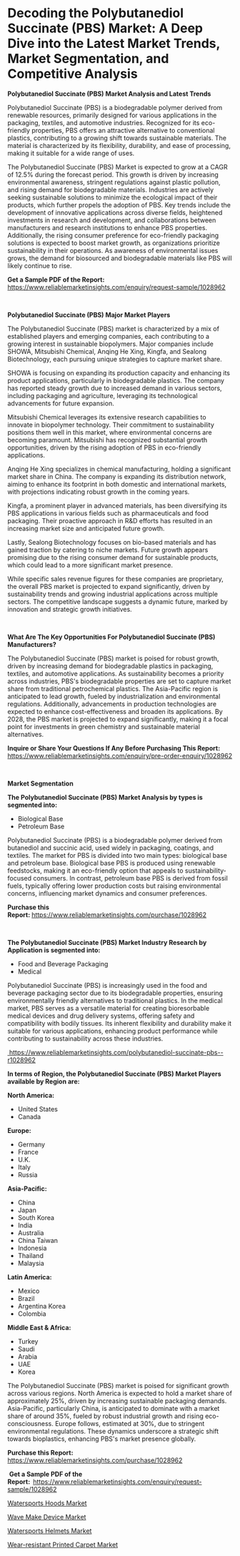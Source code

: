 <p><h1>Decoding the Polybutanediol Succinate (PBS) Market: A Deep Dive into the Latest Market Trends, Market Segmentation, and Competitive Analysis</h1></p><p><strong>Polybutanediol Succinate (PBS) Market Analysis and Latest Trends</strong></p>
<p><p>Polybutanediol Succinate (PBS) is a biodegradable polymer derived from renewable resources, primarily designed for various applications in the packaging, textiles, and automotive industries. Recognized for its eco-friendly properties, PBS offers an attractive alternative to conventional plastics, contributing to a growing shift towards sustainable materials. The material is characterized by its flexibility, durability, and ease of processing, making it suitable for a wide range of uses.</p><p>The Polybutanediol Succinate (PBS) Market is expected to grow at a CAGR of 12.5% during the forecast period. This growth is driven by increasing environmental awareness, stringent regulations against plastic pollution, and rising demand for biodegradable materials. Industries are actively seeking sustainable solutions to minimize the ecological impact of their products, which further propels the adoption of PBS. Key trends include the development of innovative applications across diverse fields, heightened investments in research and development, and collaborations between manufacturers and research institutions to enhance PBS properties. Additionally, the rising consumer preference for eco-friendly packaging solutions is expected to boost market growth, as organizations prioritize sustainability in their operations. As awareness of environmental issues grows, the demand for biosourced and biodegradable materials like PBS will likely continue to rise.</p></p>
<p><strong>Get a Sample PDF of the Report:&nbsp;</strong> <a href="https://www.reliablemarketinsights.com/enquiry/request-sample/1028962?utm_campaign=1894&utm_medium=2&utm_source=Github&utm_content=ia&utm_term=21032025&utm_id=polybutanediol-succinate-pbs">https://www.reliablemarketinsights.com/enquiry/request-sample/1028962</a></p>
<p>&nbsp;</p>
<p><strong>Polybutanediol Succinate (PBS) Major Market Players</strong></p>
<p><p>The Polybutanediol Succinate (PBS) market is characterized by a mix of established players and emerging companies, each contributing to a growing interest in sustainable biopolymers. Major companies include SHOWA, Mitsubishi Chemical, Anqing He Xing, Kingfa, and Sealong Biotechnology, each pursuing unique strategies to capture market share.</p><p>SHOWA is focusing on expanding its production capacity and enhancing its product applications, particularly in biodegradable plastics. The company has reported steady growth due to increased demand in various sectors, including packaging and agriculture, leveraging its technological advancements for future expansion.</p><p>Mitsubishi Chemical leverages its extensive research capabilities to innovate in biopolymer technology. Their commitment to sustainability positions them well in this market, where environmental concerns are becoming paramount. Mitsubishi has recognized substantial growth opportunities, driven by the rising adoption of PBS in eco-friendly applications.</p><p>Anqing He Xing specializes in chemical manufacturing, holding a significant market share in China. The company is expanding its distribution network, aiming to enhance its footprint in both domestic and international markets, with projections indicating robust growth in the coming years.</p><p>Kingfa, a prominent player in advanced materials, has been diversifying its PBS applications in various fields such as pharmaceuticals and food packaging. Their proactive approach in R&D efforts has resulted in an increasing market size and anticipated future growth.</p><p>Lastly, Sealong Biotechnology focuses on bio-based materials and has gained traction by catering to niche markets. Future growth appears promising due to the rising consumer demand for sustainable products, which could lead to a more significant market presence.</p><p>While specific sales revenue figures for these companies are proprietary, the overall PBS market is projected to expand significantly, driven by sustainability trends and growing industrial applications across multiple sectors. The competitive landscape suggests a dynamic future, marked by innovation and strategic growth initiatives.</p></p>
<p>&nbsp;</p>
<p><strong>What Are The Key Opportunities For Polybutanediol Succinate (PBS) Manufacturers?</strong></p>
<p><p>The Polybutanediol Succinate (PBS) market is poised for robust growth, driven by increasing demand for biodegradable plastics in packaging, textiles, and automotive applications. As sustainability becomes a priority across industries, PBS's biodegradable properties are set to capture market share from traditional petrochemical plastics. The Asia-Pacific region is anticipated to lead growth, fueled by industrialization and environmental regulations. Additionally, advancements in production technologies are expected to enhance cost-effectiveness and broaden its applications. By 2028, the PBS market is projected to expand significantly, making it a focal point for investments in green chemistry and sustainable material alternatives.</p></p>
<p><strong>Inquire or Share Your Questions If Any Before Purchasing This Report:</strong> <a href="https://www.reliablemarketinsights.com/enquiry/pre-order-enquiry/1028962?utm_campaign=1894&utm_medium=2&utm_source=Github&utm_content=ia&utm_term=21032025&utm_id=polybutanediol-succinate-pbs">https://www.reliablemarketinsights.com/enquiry/pre-order-enquiry/1028962</a></p>
<p>&nbsp;</p>
<p><strong>Market Segmentation</strong></p>
<p><strong>The Polybutanediol Succinate (PBS) Market Analysis by types is segmented into:</strong></p>
<p><ul><li>Biological Base</li><li>Petroleum Base</li></ul></p>
<p><p>Polybutanediol Succinate (PBS) is a biodegradable polymer derived from butanediol and succinic acid, used widely in packaging, coatings, and textiles. The market for PBS is divided into two main types: biological base and petroleum base. Biological base PBS is produced using renewable feedstocks, making it an eco-friendly option that appeals to sustainability-focused consumers. In contrast, petroleum base PBS is derived from fossil fuels, typically offering lower production costs but raising environmental concerns, influencing market dynamics and consumer preferences.</p></p>
<p><strong>Purchase this Report:&nbsp;</strong><a href="https://www.reliablemarketinsights.com/purchase/1028962?utm_campaign=1894&utm_medium=2&utm_source=Github&utm_content=ia&utm_term=21032025&utm_id=polybutanediol-succinate-pbs">https://www.reliablemarketinsights.com/purchase/1028962</a></p>
<p>&nbsp;</p>
<p><strong>The Polybutanediol Succinate (PBS) Market Industry Research by Application is segmented into:</strong></p>
<p><ul><li>Food and Beverage Packaging</li><li>Medical</li></ul></p>
<p><p>Polybutanediol Succinate (PBS) is increasingly used in the food and beverage packaging sector due to its biodegradable properties, ensuring environmentally friendly alternatives to traditional plastics. In the medical market, PBS serves as a versatile material for creating bioresorbable medical devices and drug delivery systems, offering safety and compatibility with bodily tissues. Its inherent flexibility and durability make it suitable for various applications, enhancing product performance while contributing to sustainability across these industries.</p></p>
<p><a href="https://www.reliablemarketinsights.com/polybutanediol-succinate-pbs--r1028962?utm_campaign=1894&utm_medium=2&utm_source=Github&utm_content=ia&utm_term=21032025&utm_id=polybutanediol-succinate-pbs">&nbsp;https://www.reliablemarketinsights.com/polybutanediol-succinate-pbs--r1028962</a></p>
<p><strong>In terms of Region, the Polybutanediol Succinate (PBS) Market Players available by Region are:</strong></p>
<p>
    <p> <strong> North America: </strong>
        <ul>
            <li>United States</li>
            <li>Canada</li>
        </ul>
        </p> 
    <p> <strong> Europe: </strong>
        <ul>
            <li>Germany</li>
            <li>France</li>
            <li>U.K.</li>
            <li>Italy</li>
            <li>Russia</li>
        </ul>
        </p> 
    <p> <strong> Asia-Pacific: </strong>
        <ul>
            <li>China</li>
            <li>Japan</li>
            <li>South Korea</li>
            <li>India</li>
            <li>Australia</li>
            <li>China Taiwan</li>
            <li>Indonesia</li>
            <li>Thailand</li>
            <li>Malaysia</li>
        </ul>
        </p> 
    <p> <strong> Latin America: </strong>
        <ul>
            <li>Mexico</li>
            <li>Brazil</li>
            <li>Argentina Korea</li>
            <li>Colombia</li>
        </ul>
        </p> 
    <p> <strong> Middle East & Africa: </strong>
        <ul>
            <li>Turkey</li>
            <li>Saudi</li>
            <li>Arabia</li>
            <li>UAE</li>
            <li>Korea</li>
        </ul>
    </p>
    </p>
<p><p>The Polybutanediol Succinate (PBS) market is poised for significant growth across various regions. North America is expected to hold a market share of approximately 25%, driven by increasing sustainable packaging demands. Asia-Pacific, particularly China, is anticipated to dominate with a market share of around 35%, fueled by robust industrial growth and rising eco-consciousness. Europe follows, estimated at 30%, due to stringent environmental regulations. These dynamics underscore a strategic shift towards bioplastics, enhancing PBS's market presence globally.</p></p>
<p><strong>Purchase this Report: </strong><a href="https://www.reliablemarketinsights.com/purchase/1028962?utm_campaign=1894&utm_medium=2&utm_source=Github&utm_content=ia&utm_term=21032025&utm_id=polybutanediol-succinate-pbs">https://www.reliablemarketinsights.com/purchase/1028962</a></p>
<p>&nbsp;<strong>Get a Sample PDF of the Report:&nbsp;&nbsp;</strong><a href="https://www.reliablemarketinsights.com/enquiry/request-sample/1028962?utm_campaign=1894&utm_medium=2&utm_source=Github&utm_content=ia&utm_term=21032025&utm_id=polybutanediol-succinate-pbs">https://www.reliablemarketinsights.com/enquiry/request-sample/1028962</a></p>
<p><strong></strong></p>
<p><p><a href="https://github.com/danikabiele541/Market-Research-Report-List-1/blob/main/watersports-hoods-market.md?utm_campaign=1894&utm_medium=2&utm_source=Github&utm_content=ia&utm_term=21032025&utm_id=polybutanediol-succinate-pbs">Watersports Hoods Market</a></p><p><a href="https://github.com/organophelia8282/Market-Research-Report-List-1/blob/main/wave-make-device-market.md?utm_campaign=1894&utm_medium=2&utm_source=Github&utm_content=ia&utm_term=21032025&utm_id=polybutanediol-succinate-pbs">Wave Make Device Market</a></p><p><a href="https://github.com/ulyssacrayne00231/Market-Research-Report-List-1/blob/main/watersports-helmets-market.md?utm_campaign=1894&utm_medium=2&utm_source=Github&utm_content=ia&utm_term=21032025&utm_id=polybutanediol-succinate-pbs">Watersports Helmets Market</a></p><p><a href="https://github.com/vilolakoreni/Market-Research-Report-List-1/blob/main/wear-resistant-printed-carpet-market.md?utm_campaign=1894&utm_medium=2&utm_source=Github&utm_content=ia&utm_term=21032025&utm_id=polybutanediol-succinate-pbs">Wear-resistant Printed Carpet Market</a></p></p>